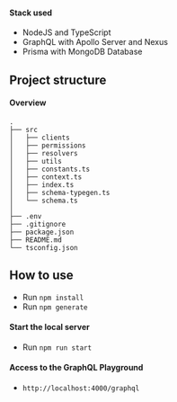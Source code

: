 #### Stack used

- NodeJS and TypeScript
- GraphQL with Apollo Server and Nexus
- Prisma with MongoDB Database

## Project structure

#### Overview

```
.
├── src
│   ├── clients
│   ├── permissions
│   ├── resolvers
│   ├── utils
│   ├── constants.ts
│   ├── context.ts
│   ├── index.ts
│   ├── schema-typegen.ts
│   └── schema.ts
│
├── .env
├── .gitignore
├── package.json
├── README.md
└── tsconfig.json
```

## How to use

- Run `npm install`
- Run `npm generate`

#### Start the local server
- Run `npm run start`

#### Access to the GraphQL Playground 

- `http://localhost:4000/graphql`